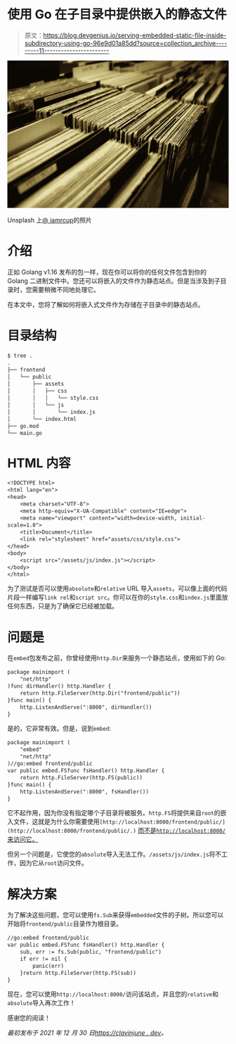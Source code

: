 # 使用 Go 在子目录中提供嵌入的静态文件

> 原文：<https://blog.devgenius.io/serving-embedded-static-file-inside-subdirectory-using-go-96e9d01a85dd?source=collection_archive---------11----------------------->

![](img/c64be96a48533640ad8ffa194fbfead4.png)

Unsplash 上[@ iamrcup](https://unsplash.com/@iammrcup)的照片

# 介绍

正如 Golang v1.16 发布的包一样，现在你可以将你的任何文件包含到你的 Golang 二进制文件中。您还可以将嵌入的文件作为静态站点。但是当涉及到子目录时，您需要稍微不同地处理它。

在本文中，您将了解如何将嵌入式文件作为存储在子目录中的静态站点。

# 目录结构

```
$ tree .
.
├── frontend
│   └── public
│       ├── assets
│       │   ├── css
│       │   │   └── style.css
│       │   └── js
│       │       └── index.js
│       └── index.html
├── go.mod
└── main.go
```

# HTML 内容

```
<!DOCTYPE html>
<html lang="en">
<head>
    <meta charset="UTF-8">
    <meta http-equiv="X-UA-Compatible" content="IE=edge">
    <meta name="viewport" content="width=device-width, initial-scale=1.0">
    <title>Document</title>
    <link rel="stylesheet" href="assets/css/style.css">
</head>
<body>
    <script src="/assets/js/index.js"></script>
</body>
</html>
```

为了测试是否可以使用`absolute`和`relative` URL 导入`assets`，可以像上面的代码片段一样编写`link rel`和`script src`。你可以在你的`style.css`和`index.js`里面放任何东西，只是为了确保它已经被加载。

# 问题是

在`embed`包发布之前，你曾经使用`http.Dir`来服务一个静态站点，使用如下的 Go:

```
package mainimport (
    "net/http"
)func dirHandler() http.Handler {
    return http.FileServer(http.Dir("frontend/public"))
}func main() {
    http.ListenAndServe(":8000", dirHandler())
}
```

是的，它非常有效。但是，说到`embed`:

```
package mainimport (
    "embed"
    "net/http"
)//go:embed frontend/public
var public embed.FSfunc fsHandler() http.Handler {
    return http.FileServer(http.FS(public))
}func main() {
    http.ListenAndServe(":8000", fsHandler())
}
```

它不起作用，因为你没有指定哪个子目录将被服务。`http.FS`将提供来自`root`的嵌入文件，这就是为什么你需要使用`[http://localhost:8000/frontend/public/](http://localhost:8000/frontend/public/.)` [而不是`http://localhost:8000/`来访问它。](http://localhost:8000/frontend/public/.)

但另一个问题是，它使您的`absolute`导入无法工作。`/assets/js/index.js`将不工作，因为它从`root`访问文件。

# 解决方案

为了解决这些问题，您可以使用`fs.Sub`来获得`embedded`文件的子树。所以您可以开始将`frontend/public`目录作为根目录。

```
//go:embed frontend/public
var public embed.FSfunc fsHandler() http.Handler {
    sub, err := fs.Sub(public, "frontend/public")
    if err != nil {
        panic(err)
    }return http.FileServer(http.FS(sub))
}
```

现在，您可以使用`http://localhost:8000/`访问该站点，并且您的`relative`和`absolute`导入再次工作！

感谢您的阅读！

*最初发布于 2021 年 12 月 30 日*[*https://clavinjune . dev*](https://clavinjune.dev/en/blogs/serving-embedded-static-file-inside-subdirectory-using-go/)*。*